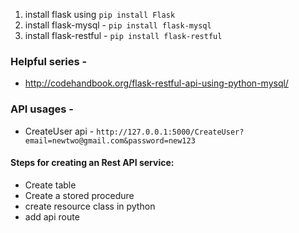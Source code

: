 1. install flask using `pip install Flask`
2. install flask-mysql - `pip install flask-mysql`
3. install flask-restful - `pip install flask-restful`

### Helpful series - 
* http://codehandbook.org/flask-restful-api-using-python-mysql/

### API usages -

* CreateUser api - 
`http://127.0.0.1:5000/CreateUser?email=newtwo@gmail.com&password=new123`

#### Steps for creating an Rest API service:

* Create table
* Create a stored procedure
* create resource class in python
* add api route 